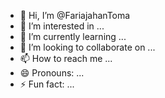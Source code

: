 - 👋 Hi, I’m @FariajahanToma
- 👀 I’m interested in ...
- 🌱 I’m currently learning ...
- 💞️ I’m looking to collaborate on ...
- 📫 How to reach me ...
- 😄 Pronouns: ...
- ⚡ Fun fact: ...

<!---
FariajahanToma/FariajahanToma is a ✨ special ✨ repository because its `README.md` (this file) appears on your GitHub profile.
You can click the Preview link to take a look at your changes.
--->
